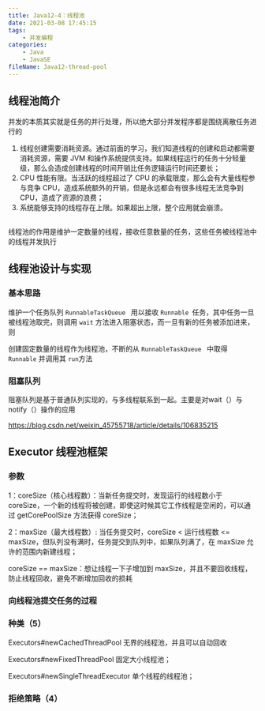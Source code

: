 ```yaml
---
title: Java12-4：线程池
date: 2021-03-08 17:45:15
tags:
	- 并发编程
categories:
	- Java
	- JavaSE
fileName: Java12-thread-pool
---
```


## 线程池简介

并发的本质其实就是任务的并行处理，所以绝大部分并发程序都是围绕离散任务进行的

1. 线程创建需要消耗资源。通过前面的学习，我们知道线程的创建和启动都需要消耗资源，需要 JVM 和操作系统提供支持。如果线程运行的任务十分轻量级，那么会造成创建线程的时间开销比任务逻辑运行时间还要长；
2. CPU 性能有限。当活跃的线程超过了 CPU 的承载限度，那么会有大量线程参与竞争 CPU，造成系统额外的开销，但是永远都会有很多线程无法竞争到 CPU，造成了资源的浪费；
3. 系统能够支持的线程存在上限。如果超出上限，整个应用就会崩溃。



## 

线程池的作用是维护一定数量的线程，接收任意数量的任务，这些任务被线程池中的线程并发执行

## 线程池设计与实现

### 基本思路

维护一个任务队列 `RunnableTaskQueue ` 用以接收 `Runnable `任务，其中任务一旦被线程池取完，则调用 `wait` 方法进入阻塞状态，而一旦有新的任务被添加进来，则

创建固定数量的线程作为线程池，不断的从 `RunnableTaskQueue ` 中取得 `Runnable` 并调用其 `run`方法

### 阻塞队列

阻塞队列是基于普通队列实现的，与多线程联系到一起。主要是对wait（）与notify（）操作的应用

https://blog.csdn.net/weixin_45755718/article/details/106835215





## Executor 线程池框架



### 参数

1：coreSize（核心线程数）：当新任务提交时，发现运行的线程数小于 coreSize，一个新的线程将被创建，即使这时候其它工作线程是空闲的，可以通过 getCorePoolSize 方法获得 coreSize；

2：maxSize（最大线程数）: 当任务提交时，coreSize < 运行线程数 <= maxSize，但队列没有满时，任务提交到队列中，如果队列满了，在 maxSize 允许的范围内新建线程；

coreSize == maxSize：想让线程一下子增加到 maxSize，并且不要回收线程，防止线程回收，避免不断增加回收的损耗





### 向线程池提交任务的过程







### 种类（5）

Executors#newCachedThreadPool 无界的线程池，并且可以自动回收

Executors#newFixedThreadPool 固定大小线程池；

Executors#newSingleThreadExecutor 单个线程的线程池；





### 拒绝策略（4）

